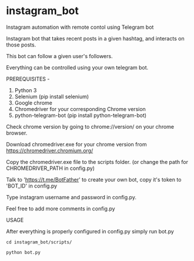 # instagram_bot
Instagram automation with remote contol using Telegram bot

Instagram bot that takes recent posts in a given hashtag, and interacts on those posts.

This bot can follow a given user's followers.

Everything can be controlled using your own telegram bot.


PREREQUISITES - 
1. Python 3
2. Selenium (pip install selenium)
3. Google chrome
4. Chromedriver for your corresponding Chrome version
5. python-telegram-bot (pip install python-telegram-bot)
	
Check chrome version by going to chrome://version/ on your chrome browser.

Download chromedriver.exe for your chrome version from https://chromedriver.chromium.org/

Copy the chromedriver.exe file to the scripts folder. (or change the path for CHROMEDRIVER_PATH in config.py)

Talk to 'https://t.me/BotFather' to create your own bot, copy it's token to 'BOT_ID' in config.py

Type instagram username and password in config.py.

Feel free to add more comments in config.py

USAGE 

After everything is properly configured in config.py simply run bot.py

	cd instagram_bot/scripts/
	
	python bot.py
